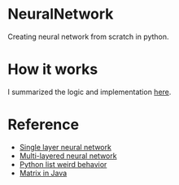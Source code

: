 # NeuralNetwork
Creating neural network from scratch in python.

# How it works
I summarized the logic and implementation [here](https://medium.com/@ionejunhong/how-to-build-your-own-neural-network-from-scratch-notes-8782b3c91).

# Reference
* [Single layer neural network](https://medium.com/technology-invention-and-more/how-to-build-a-simple-neural-network-in-9-lines-of-python-code-cc8f23647ca1)
* [Multi-layered neural network](https://medium.com/technology-invention-and-more/how-to-build-a-multi-layered-neural-network-in-python-53ec3d1d326a)
* [Python list weird behavior](https://stackoverflow.com/questions/2739552/2d-list-has-weird-behavor-when-trying-to-modify-a-single-value)
* [Matrix in Java](https://introcs.cs.princeton.edu/java/95linear/Matrix.java.html)
